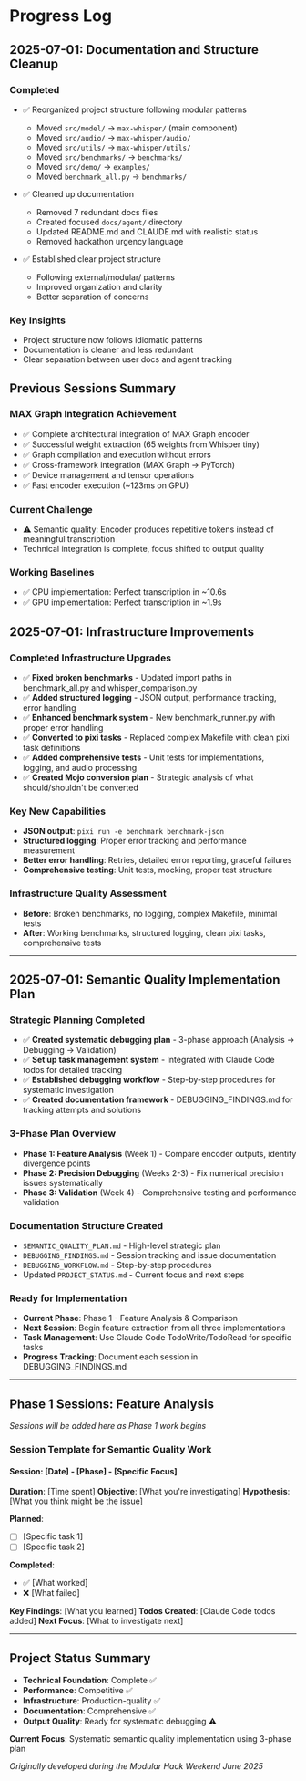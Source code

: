 # Progress Log

## 2025-07-01: Documentation and Structure Cleanup

### Completed
- ✅ Reorganized project structure following modular patterns
  - Moved `src/model/` → `max-whisper/` (main component)
  - Moved `src/audio/` → `max-whisper/audio/`
  - Moved `src/utils/` → `max-whisper/utils/`
  - Moved `src/benchmarks/` → `benchmarks/`
  - Moved `src/demo/` → `examples/`
  - Moved `benchmark_all.py` → `benchmarks/`

- ✅ Cleaned up documentation
  - Removed 7 redundant docs files
  - Created focused `docs/agent/` directory
  - Updated README.md and CLAUDE.md with realistic status
  - Removed hackathon urgency language

- ✅ Established clear project structure
  - Following external/modular/ patterns
  - Improved organization and clarity
  - Better separation of concerns

### Key Insights
- Project structure now follows idiomatic patterns
- Documentation is cleaner and less redundant
- Clear separation between user docs and agent tracking

## Previous Sessions Summary

### MAX Graph Integration Achievement
- ✅ Complete architectural integration of MAX Graph encoder
- ✅ Successful weight extraction (65 weights from Whisper tiny)
- ✅ Graph compilation and execution without errors
- ✅ Cross-framework integration (MAX Graph → PyTorch)
- ✅ Device management and tensor operations
- ✅ Fast encoder execution (~123ms on GPU)

### Current Challenge
- ⚠️ Semantic quality: Encoder produces repetitive tokens instead of meaningful transcription
- Technical integration is complete, focus shifted to output quality

### Working Baselines
- ✅ CPU implementation: Perfect transcription in ~10.6s
- ✅ GPU implementation: Perfect transcription in ~1.9s

## 2025-07-01: Infrastructure Improvements 

### Completed Infrastructure Upgrades
- ✅ **Fixed broken benchmarks** - Updated import paths in benchmark_all.py and whisper_comparison.py
- ✅ **Added structured logging** - JSON output, performance tracking, error handling
- ✅ **Enhanced benchmark system** - New benchmark_runner.py with proper error handling
- ✅ **Converted to pixi tasks** - Replaced complex Makefile with clean pixi task definitions
- ✅ **Added comprehensive tests** - Unit tests for implementations, logging, and audio processing
- ✅ **Created Mojo conversion plan** - Strategic analysis of what should/shouldn't be converted

### Key New Capabilities
- **JSON output**: `pixi run -e benchmark benchmark-json`
- **Structured logging**: Proper error tracking and performance measurement
- **Better error handling**: Retries, detailed error reporting, graceful failures
- **Comprehensive testing**: Unit tests, mocking, proper test structure

### Infrastructure Quality Assessment
- **Before**: Broken benchmarks, no logging, complex Makefile, minimal tests
- **After**: Working benchmarks, structured logging, clean pixi tasks, comprehensive tests

---

## 2025-07-01: Semantic Quality Implementation Plan

### Strategic Planning Completed
- ✅ **Created systematic debugging plan** - 3-phase approach (Analysis → Debugging → Validation)
- ✅ **Set up task management system** - Integrated with Claude Code todos for detailed tracking
- ✅ **Established debugging workflow** - Step-by-step procedures for systematic investigation
- ✅ **Created documentation framework** - DEBUGGING_FINDINGS.md for tracking attempts and solutions

### 3-Phase Plan Overview
- **Phase 1: Feature Analysis** (Week 1) - Compare encoder outputs, identify divergence points
- **Phase 2: Precision Debugging** (Weeks 2-3) - Fix numerical precision issues systematically  
- **Phase 3: Validation** (Week 4) - Comprehensive testing and performance validation

### Documentation Structure Created
- `SEMANTIC_QUALITY_PLAN.md` - High-level strategic plan
- `DEBUGGING_FINDINGS.md` - Session tracking and issue documentation
- `DEBUGGING_WORKFLOW.md` - Step-by-step procedures
- Updated `PROJECT_STATUS.md` - Current focus and next steps

### Ready for Implementation
- **Current Phase**: Phase 1 - Feature Analysis & Comparison
- **Next Session**: Begin feature extraction from all three implementations
- **Task Management**: Use Claude Code TodoWrite/TodoRead for specific tasks
- **Progress Tracking**: Document each session in DEBUGGING_FINDINGS.md

---

## Phase 1 Sessions: Feature Analysis

*Sessions will be added here as Phase 1 work begins*

### Session Template for Semantic Quality Work

#### Session: [Date] - [Phase] - [Specific Focus]
**Duration**: [Time spent]
**Objective**: [What you're investigating]
**Hypothesis**: [What you think might be the issue]

**Planned**:
- [ ] [Specific task 1]
- [ ] [Specific task 2]

**Completed**:
- ✅ [What worked]
- ❌ [What failed]

**Key Findings**: [What you learned]
**Todos Created**: [Claude Code todos added]
**Next Focus**: [What to investigate next]

---

## Project Status Summary
- **Technical Foundation**: Complete ✅
- **Performance**: Competitive ✅  
- **Infrastructure**: Production-quality ✅
- **Documentation**: Comprehensive ✅
- **Output Quality**: Ready for systematic debugging ⚠️

**Current Focus**: Systematic semantic quality implementation using 3-phase plan

*Originally developed during the Modular Hack Weekend June 2025*